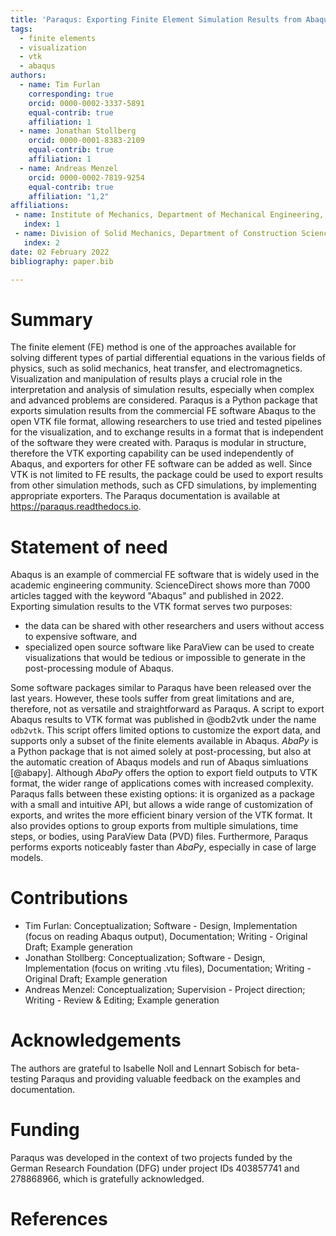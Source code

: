 ```yaml
---
title: 'Paraqus: Exporting Finite Element Simulation Results from Abaqus to VTK'
tags:
  - finite elements
  - visualization
  - vtk
  - abaqus
authors:
  - name: Tim Furlan
    corresponding: true
    orcid: 0000-0002-3337-5891
    equal-contrib: true
    affiliation: 1
  - name: Jonathan Stollberg
    orcid: 0000-0001-8383-2109
    equal-contrib: true
    affiliation: 1
  - name: Andreas Menzel
    orcid: 0000-0002-7819-9254
    equal-contrib: true
    affiliation: "1,2"
affiliations:
 - name: Institute of Mechanics, Department of Mechanical Engineering, TU Dortmund University, Leonhard-Euler-Str. 5, 44227 Dortmund, Germany
   index: 1
 - name: Division of Solid Mechanics, Department of Construction Sciences, Lund University, P.O. Box 118, SE-22100 Lund, Sweden
   index: 2
date: 02 February 2022
bibliography: paper.bib

---
```


# Summary

The finite element (FE) method is one of the approaches available for solving different types of partial differential equations in the various fields of physics, such as solid mechanics, heat transfer, and electromagnetics. Visualization and manipulation of results plays a crucial role in the interpretation and analysis of simulation results, especially when complex and advanced problems are considered. Paraqus is a Python package that exports simulation results from the commercial FE software Abaqus to the open VTK file format, allowing researchers to use tried and tested pipelines for the visualization, and to exchange results in a format that is independent of the software they were created with. Paraqus is modular in structure, therefore the VTK exporting capability can be used independently of Abaqus, and exporters for other FE software can be added as well. Since VTK is not limited to FE results, the package could be used to export results from other simulation methods, such as CFD simulations, by implementing appropriate exporters. The Paraqus documentation is available at <https://paraqus.readthedocs.io>.

# Statement of need

Abaqus is an example of commercial FE software that is widely used in the academic engineering community. ScienceDirect shows more than 7000 articles tagged with the keyword "Abaqus" and published in 2022. Exporting simulation results to the VTK format serves two purposes: 
- the data can be shared with other researchers and users without access to expensive software, and 
- specialized open source software like ParaView can be used to create visualizations that would be tedious or impossible to generate in the post-processing module of Abaqus.

Some software packages similar to Paraqus have been released over the last years. However, these tools suffer from great limitations and are, therefore, not as versatile and straightforward as Paraqus. A script to export Abaqus results to VTK format was published in @odb2vtk under the name ``odb2vtk``. This script offers limited options to customize the export data, and supports only a subset of the finite elements available in Abaqus. *AbaPy* is a Python package that is not aimed solely at post-processing, but also at the automatic creation of Abaqus models and run of Abaqus simluations [@abapy]. Although *AbaPy* offers the option to export field outputs to VTK format, the wider range of applications comes with increased complexity. Paraqus falls between these existing options: it is organized as a package with a small and intuitive API, but allows a wide range of customization of exports, and writes the more efficient binary version of the VTK format. It also provides options to group exports from multiple simulations, time steps, or bodies, using ParaView Data (PVD) files. Furthermore, Paraqus performs exports noticeably faster than *AbaPy*, especially in case of large models.

# Contributions

- Tim Furlan: Conceptualization; Software - Design, Implementation (focus on reading Abaqus output), Documentation; Writing - Original Draft; Example generation
- Jonathan Stollberg: Conceptualization; Software - Design, Implementation (focus on writing .vtu files), Documentation; Writing - Original Draft; Example generation
- Andreas Menzel: Conceptualization; Supervision - Project direction; Writing - Review & Editing; Example generation

# Acknowledgements

The authors are grateful to Isabelle Noll and Lennart Sobisch for beta-testing Paraqus and providing valuable feedback on the examples and documentation.

# Funding

Paraqus was developed in the context of two projects funded by the German Research Foundation (DFG) under project IDs 403857741 and 278868966, which is gratefully acknowledged.

# References


